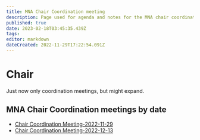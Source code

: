 ```yaml
---
title: MNA Chair Coordination meeting
description: Page used for agenda and notes for the MNA chair coordination meetings
published: true
date: 2023-02-18T03:45:35.439Z
tags: 
editor: markdown
dateCreated: 2022-11-29T17:22:54.091Z
---
```


# Chair
Just now only coordination meetings, but might expand.

## MNA Chair Coordination meetings by date

- [Chair Coordination Meeting-2022-11-29](/group/mpls/2022-11-17/chair-coord-2022-11-29)
- [Chair Coordination Meeting-2022-12-13](/group/mpls/2022-11-17/chair-coord-2022-12-13)


